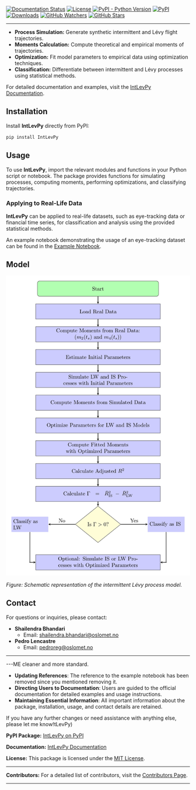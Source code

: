[![Documentation Status](https://readthedocs.org/projects/intlevpy/badge/?version=latest)](https://intlevpy.readthedocs.io/en/latest/)
[![License](https://img.shields.io/badge/License-MIT-brightgreen)](https://github.com/shailendrabhandari/IntLevPy/blob/main/LICENSE)
[![PyPI - Python Version](https://img.shields.io/pypi/pyversions/intlevpy)](https://pypi.org/project/IntLevPy/)
[![PyPI](https://img.shields.io/pypi/v/intlevpy)](https://pypi.org/project/IntLevPy/)
[![Downloads](https://pepy.tech/badge/intlevpy)](https://pepy.tech/project/intlevpy)
[![GitHub Watchers](https://img.shields.io/github/watchers/shailendrabhandari/IntLevPy?style=social)](https://github.com/shailendrabhandari/IntLevPy/watchers)
[![GitHub Stars](https://img.shields.io/github/stars/shailendrabhandari/IntLevPy?style=social)](https://github.com/shailendrabhandari/IntLevPy/stargazers)

---

- **Process Simulation:** Generate synthetic intermittent and Lévy flight trajectories.
- **Moments Calculation:** Compute theoretical and empirical moments of trajectories.
- **Optimization:** Fit model parameters to empirical data using optimization techniques.
- **Classification:** Differentiate between intermittent and Lévy processes using statistical methods.

For detailed documentation and examples, visit the [IntLevPy Documentation](https://intlevpy.readthedocs.io/en/latest/).

## Installation

Install **IntLevPy** directly from PyPI:

```bash
pip install IntLevPy
```

## Usage

To use **IntLevPy**, import the relevant modules and functions in your Python script or notebook. The package provides functions for simulating processes, computing moments, performing optimizations, and classifying trajectories.


### Applying to Real-Life Data

**IntLevPy** can be applied to real-life datasets, such as eye-tracking data or financial time series, for classification and analysis using the provided statistical methods.

An example notebook demonstrating the usage of an eye-tracking dataset can be found in the [Example Notebook](https://github.com/shailendrabhandari/IntLevPy/blob/main/intermittent_levy/examples/example.ipynb).


## Model

![Intermittent Lévy Process Model](https://raw.githubusercontent.com/shailendrabhandari/IntLevPy/main/intermittent_levy/examples/results/model.jpg)

*Figure: Schematic representation of the intermittent Lévy process model.*

## Contact

For questions or inquiries, please contact:

- **Shailendra Bhandari**
  - Email: shailendra.bhandari@oslomet.no
- **Pedro Lencastre**
  - Email: pedroreg@oslomet.no

---

---ME cleaner and more standard.
- **Updating References**: The reference to the example notebook has been removed since you mentioned removing it.
- **Directing Users to Documentation**: Users are guided to the official documentation for detailed examples and usage instructions.
- **Maintaining Essential Information**: All important information about the package, installation, usage, and contact details are retained.

If you have any further changes or need assistance with anything else, please let me know!tLevPy)

**PyPI Package:** [IntLevPy on PyPI](https://pypi.org/project/IntLevPy/)

**Documentation:** [IntLevPy Documentation](https://intlevpy.readthedocs.io/en/latest/)

**License:** This package is licensed under the [MIT License](https://github.com/shailendrabhandari/IntLevPy/blob/main/LICENSE).

---

**Contributors:** For a detailed list of contributors, visit the [Contributors Page](https://intlevpy.readthedocs.io/en/latest/authors.html#contributors).

--- 